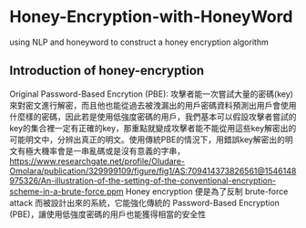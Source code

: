 # Honey-Encryption-with-HoneyWord
using NLP and honeyword to construct a honey encryption algorithm

## Introduction of honey-encryption
Original Password-Based Encrytion (PBE):
  攻擊者能一次嘗試大量的密碼(key)來對密文進行解密，而且他也能從過去被洩漏出的用戶密碼資料預測出用戶會使用什麼樣的密碼，因此若是使用低強度密碼的用戶，我們基本可以假設攻擊者嘗試的key的集合裡一定有正確的key，那重點就變成攻擊者能不能從用這些key解密出的可能明文中，分辨出真正的明文。使用傳統PBE的情況下，用錯誤key解密出的明文有極大機率會是一串亂碼或是沒有意義的字串，
  https://www.researchgate.net/profile/Oludare-Omolara/publication/329999109/figure/fig1/AS:709414373826561@1546148975326/An-illustration-of-the-setting-of-the-conventional-encryption-scheme-in-a-brute-force.ppm
Honey encryption 便是為了反制 brute-force attack 而被設計出來的系統，它能強化傳統的 Password-Based Encryption (PBE)，讓使用低強度密碼的用戶也能獲得相當的安全性
